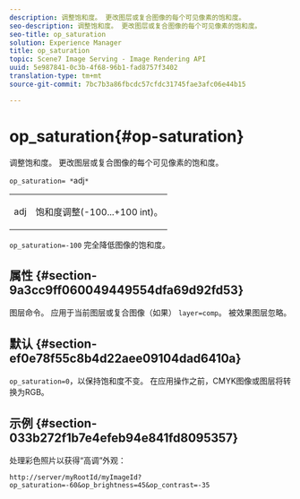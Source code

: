 ```yaml
---
description: 调整饱和度。 更改图层或复合图像的每个可见像素的饱和度。
seo-description: 调整饱和度。 更改图层或复合图像的每个可见像素的饱和度。
seo-title: op_saturation
solution: Experience Manager
title: op_saturation
topic: Scene7 Image Serving - Image Rendering API
uuid: 5e987841-0c3b-4f68-96b1-fad8757f3402
translation-type: tm+mt
source-git-commit: 7bc7b3a86fbcdc57cfdc31745fae3afc06e44b15

---
```



# op_saturation{#op-saturation}

调整饱和度。 更改图层或复合图像的每个可见像素的饱和度。

`op_saturation= *`adj`*`

<table id="simpletable_5F118A28FE674B06A16F6F19C56B4594"> 
 <tr class="strow"> 
  <td class="stentry"> <p><span class="varname"> adj</span> </p> </td> 
  <td class="stentry"> <p>饱和度调整(-100...+100 int)。 </p></td> 
 </tr> 
</table>

`op_saturation=-100` 完全降低图像的饱和度。

## 属性 {#section-9a3cc9ff060049449554dfa69d92fd53}

图层命令。 应用于当前图层或复合图像（如果） `layer=comp`。 被效果图层忽略。

## 默认 {#section-ef0e78f55c8b4d22aee09104dad6410a}

`op_saturation=0`，以保持饱和度不变。 在应用操作之前，CMYK图像或图层将转换为RGB。

## 示例 {#section-033b272f1b7e4efeb94e841fd8095357}

处理彩色照片以获得“高调”外观：

`http://server/myRootId/myImageId?op_saturation=-60&op_brightness=45&op_contrast=-35`
